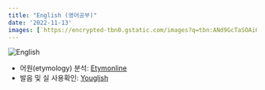 ```yaml
---
title: "English (영어공부)"
date: '2022-11-13'
images: [`https://encrypted-tbn0.gstatic.com/images?q=tbn:ANd9GcTaSOAi6C5L_NGkEnz1Rr3cqOmY3H1pKtfZhg&usqp=CAU`]
---
```

![English](https://encrypted-tbn0.gstatic.com/images?q=tbn:ANd9GcTaSOAi6C5L_NGkEnz1Rr3cqOmY3H1pKtfZhg&usqp=CAU)

- 어원(etymology) 분석: [Etymonline](https://www.etymonline.com/)
- 발음 및 실 사용확인: [Youglish](https://youglish.com/)
